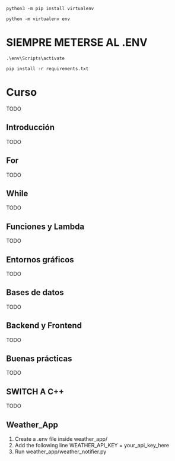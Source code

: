 `python3 -m pip install virtualenv`

`python -m virtualenv env`

# SIEMPRE METERSE AL .ENV

`.\env\Scripts\activate`

`pip install -r requirements.txt`

# Curso
TODO

## Introducción
TODO

## For
TODO

## While
TODO

## Funciones y Lambda
TODO

## Entornos gráficos
TODO

## Bases de datos
TODO

## Backend y Frontend
TODO

## Buenas prácticas
TODO

## SWITCH A C++
TODO

## Weather_App
1. Create a .env file inside weather_app/
2. Add the following line
    WEATHER_API_KEY = your_api_key_here
3. Run weather_app/weather_notifier.py